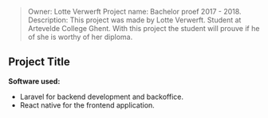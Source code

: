 > Owner: Lotte Verwerft
> Project name: Bachelor proef 2017 - 2018. 
> Description: This project was made by Lotte Verwerft. Student at Artevelde College Ghent. With this project  the student will prouve if he of she is worthy of her diploma.

## Project Title

**Software used:** 
- Laravel for backend development and backoffice. 
- React native for the frontend application. 

